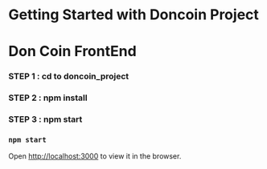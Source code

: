 # Getting Started with Doncoin Project
# Don Coin FrontEnd

### STEP 1 : cd to doncoin_project
### STEP 2 : npm install
### STEP 3 : npm start
### `npm start`

Open [http://localhost:3000](http://localhost:3000) to view it in the browser.


